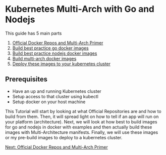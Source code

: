 # Kubernetes Multi-Arch with Go and Nodejs

This guide has 5 main parts
1. [Official Docker Repos and Multi-Arch Primer](docs/MultiArch.md)
2. [Build best practice go docker images](docs/go.md)
3. [Build best practice nodejs docker images](docs/Nodejs.md)
4. [Build multi-arch docker images](docs/Build.md)
5. [Deploy these images to your kubernetes cluster](Kubernetes.md)

## Prerequisites
* Have an up and running Kubernetes cluster
* Setup access to that cluster using kubectl
* Setup docker on your host machine

This Tutorial will start by looking at what Official Repositories are and how to build from them. Then, it will spread light on how to tell if an app will run on your platform (architecture). Next, we will look at how best to build images for go and nodejs in docker with examples and then actually build these images with Multi-Architecture manifests. Finally, we will use these images or my pre-build images to deploy to a kubernetes cluster.

[Next: Official Docker Repos and Multi-Arch Primer](docs/MultiArch.md)
